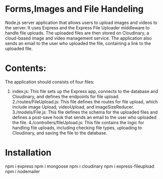# Forms,Images and File Handeling
Node.js server application that allows users to upload images and videos to the server. It uses Express and the Express File Uploader middleware to handle file uploads. The uploaded files are then stored on Cloudinary, a cloud-based image and video management service. The application also sends an email to the user who uploaded the file, containing a link to the uploaded file.
# Contents:
The application should consists of four files:
1. index.js: This file sets up the Express app, connects to the database and Cloudinary, and defines the endpoints for file upload.
2./routes/FileUpload.js: This file defines the routes for file upload, which include image Upload, videoUpload, and imageSizeReducer.
3./models/File.js: This file defines the schema for the uploaded files and defines a post-save hook that sends an email to the user who uploaded the file.
4./controllers/fileUpload.js: This file contains the logic for handling file uploads, including checking file types, uploading to Cloudinary, and saving the file to the database.
# Installation
npm i express 
npm i mongoose
npm i cloudinary
npm i express-fileupload
npm i nodemailer
